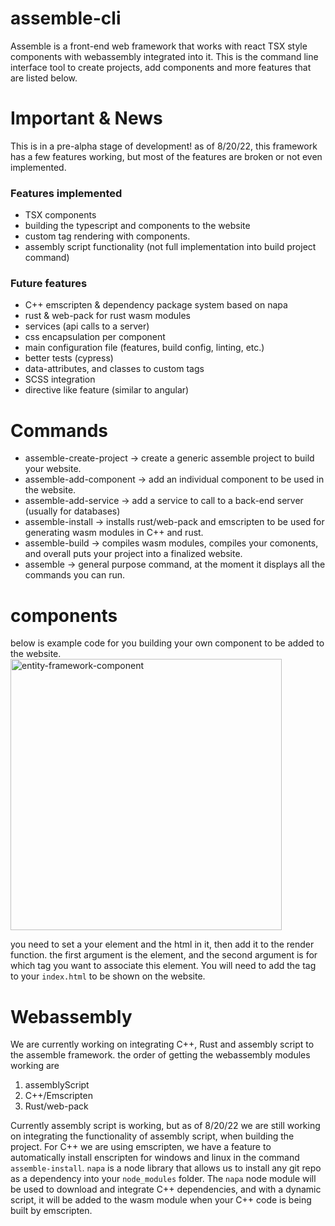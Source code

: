 # assemble-cli
Assemble is a front-end web framework that works with react TSX style components with webassembly integrated into it. This is the command line interface tool to create projects, add components and more features that are listed below. 

# Important & News
This is in a pre-alpha stage of development! as of 8/20/22, this framework has a few features working, but most of the features are broken or not even implemented. 
  ### Features implemented
  - TSX components
  - building the typescript and components to the website
  - custom tag rendering with components.
  - assembly script functionality (not full implementation into build project command)
  ### Future features
  - C++ emscripten & dependency package system based on napa
  - rust & web-pack for rust wasm modules
  - services (api calls to a server)
  - css encapsulation per component
  - main configuration file (features, build config, linting, etc.)
  - better tests (cypress)
  - data-attributes, and classes to custom tags
  - SCSS integration
  - directive like feature (similar to angular)

# Commands
 - assemble-create-project -> create a generic assemble project to build your website.
 - assemble-add-component -> add an individual component to be used in the website.
 - assemble-add-service -> add a service to call to a back-end server (usually for databases)
 - assemble-install -> installs rust/web-pack and emscripten to be used for generating wasm modules in C++ and rust.
 - assemble-build -> compiles wasm modules, compiles your comonents, and overall puts your project into a finalized website.
 - assemble -> general purpose command, at the moment it displays all the commands you can run.
 
 # components
 below is example code for you building your own component to be added to the website.
 <img width="434" alt="entity-framework-component" src="https://user-images.githubusercontent.com/5156960/185767967-dc6e15da-ebe0-483d-9497-a9424df1ef08.png">
 
 you need to set a your element and the html in it, then add it to the render function. the first argument is the element, and the second argument is for which tag you want to associate this element. You will need to add the tag to your `index.html` to be shown on the website.
 
 # Webassembly
 We are currently working on integrating C++, Rust and assembly script to the assemble framework. the order of getting the webassembly modules working are
  1. assemblyScript
  2. C++/Emscripten
  3. Rust/web-pack
  
 Currently assembly script is working, but as of 8/20/22 we are still working on integrating the functionality of assembly script, when building the project.
 For C++ we are using emscripten, we have a feature to automatically install enscripten for windows and linux in the command `assemble-install`. `napa` is a node library 
 that allows us to install any git repo as a dependency into your `node_modules` folder. The `napa` node module will be used to download and integrate C++ dependencies, 
 and with a dynamic script, it will be added to the wasm module when your C++ code is being built by emscripten.
 

